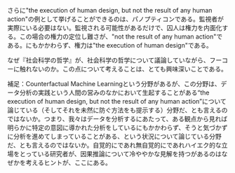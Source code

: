 さらに"the execution of human design, but not the result of any human action"の例として挙げることができるのは、パノプティコンである。監視者が実際にいる必要はない。監視される可能性があるだけで、囚人は権力を内面化する。この場合の権力の定位し難さが、"not the result of any human action"である。にもかかわらず、権力は"the execution of human design"である。

なぜ『社会科学の哲学』が、社会科学の哲学について議論していながら、フーコーに触れないのか。この点について考えることは、とても興味深いことである。


補足：Counterfactual Machine Learningという分野があるが、この分野は、データ分析の実践という人間の営みのなかにおいて生起することがある“the execution of human design, but not the result of any human action”について論じている（そしてそれを未然に防ぐ方法をも提示する）分野だ、とも言えるのではないか。つまり、我々はデータを分析するにあたって、ある観点から見れば明らかに特定の意図に導かれた分析をしているにもかかわらず、そうと気づかずに分析を進めてしまっていることがある、という状況について論じている分野だ、とも言えるのではないか。自覚的にであれ無自覚的にであれハイエク的な立場をとっている研究者が、因果推論について冷ややかな見解を持つがあるのはなぜかを考えるヒントが、ここにある。
